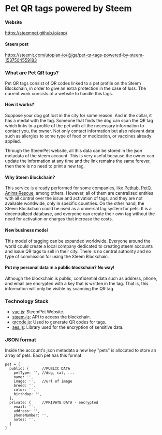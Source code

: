 # Pet QR tags powered by Steem

#### Website
https://steempet.github.io/app/

#### Steem post
https://steemit.com/utopian-io/@jga/pet-qr-tags-powered-by-steem-1537504559183

### What are Pet QR tags?
Pet QR tags consist of QR codes linked to a pet profile on the Steem Blockchain, in order to give an extra protection in the case of loss. The current work consists of a website to handle this tags.

#### How it works?
Suppose your dog got lost in the city for some reason. And in the collar, it has a medal with the tag. Someone that finds the dog can scan the QR tag which links to a profile of the pet with all the necessary information to contact you, the owner. Not only contact information but also relevant data such as allergies to some type of food or medication, or vaccines already applied.

Through the SteemPet website, all this data can be stored in the json metadata of the steem account. This is very useful because the owner can update the information at any time and the link remains the same forever, then there is no need to print a new tag.

#### Why Steem Blockchain?
This service is already performed for some companies, like [Pethub](pethub.com), [PetQ](petq.me), [AnimalRescue](https://animalrescue.com/), among others. However, all of them are centralized entities with all control over the issue and activation of tags, and they are not available worldwide, only in specific countries. On the other hand, the Steem Blockchain could be used as a universal tag system for pets: It is a decentralized database, and everyone can create their own tag without the need for activation or charges that increase the costs.

#### New business model
This model of tagging can be expanded worldwide. Everyone around the world could create a local company dedicated to creating steem accounts and issue QR tags to sell in their city. There is no central authority and no type of commission for using the Steem Blockchain.

#### Put my personal data in a public blockchain? No way!
Although the blockchain is public, confidential data such as address, phone, and email are encrypted with a key that is written in the tag. That is, this information will only be visible by scanning the QR tag.

### Technology Stack
- [vue.js](https://vuejs.org): SteemPet Website.
- [steem-js](https://github.com/steemit/steem-js): API to access the blockchain.
- [qrcode.js](https://github.com/davidshimjs/qrcodejs): Used to generate QR codes for tags.
- [aes.js](https://cdnjs.cloudflare.com/ajax/libs/crypto-js/3.1.2/rollups/aes.js): Library used for the encryption of sensitive data. 

### JSON format
Inside the account's json metadata a new key "pets" is allocated to store an array of pets. Each pet has this format:
```
pet = {
  public: {      //PUBLIC DATA
    petType: '', //dog, cat, ...
    name: '',
    image: '',   //url of image
    breed: '',
    color: '',
    birthday: '',
  },
  private: {     //PRIVATE DATA - encrypted
    email: '',
    address: '',
    phoneNumber: '',
    notes: '',
  }
}
```
